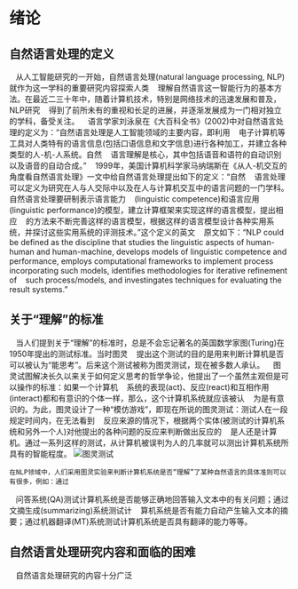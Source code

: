 绪论
====
## 自然语言处理的定义
    从人工智能研究的一开始，自然语言处理(natural language processing, NLP)就作为这一学科的重要研究内容探索人类
    理解自然语言这一智能行为的基本方法。在最近二三十年中，随着计算机技术，特别是网络技术的迅速发展和普及，NLP研究
    得到了前所未有的重视和长足的进展，并逐渐发展成为一门相对独立的学科，备受关注。
    语言学家刘泳泉在《大百科全书》(2002)中对自然语言处理的定义为：“自然语言处理是人工智能领域的主要内容，即利用
    电子计算机等工具对人类特有的语言信息(包括口语信息和文字信息)进行各种加工，并建立各种类型的人-机-人系统。自然
    语言理解是核心，其中包括语音和语符的自动识别以及语音的自动合成。”
    1999年，美国计算机科学家马纳瑞斯在《从人-机交互的角度看自然语言处理》一文中给自然语言处理提出如下的定义：“自然
    语言处理可以定义为研究在人与人交际中以及在人与计算机交互中的语言问题的一门学科。自然语言处理要研制表示语言能力
    (linguistic competence)和语言应用(linguistic performance)的模型，建立计算框架来实现这样的语言模型，提出相应
    的方法来不断完善这样的语言模型，根据这样的语言模型设计各种实用系统，并探讨这些实用系统的评测技术。”这个定义的英文
    原文如下：“NLP could be defined as the discipline that studies the linguistic aspects of human-human and
    human-machine, develops models of linguistic competence and performance, employs computational frameworks
    to implement process incorporating such models, identifies methodologies for iterative refinement of 
    such process/models, and investingates techniques for evaluating the result systems.”

## 关于“理解”的标准
    当人们提到关于“理解”的标准时，总是不会忘记著名的英国数学家图(Turing)在1950年提出的测试标准。当时图灵
    提出这个测试的目的是用来判断计算机是否可以被认为“能思考”。后来这个测试被称为图灵测试，现在被多数人承认。
    图灵试图解决长久以来关于如何定义思考的哲学争论，他提出了一个虽然主观但是可以操作的标准：如果一个计算机
    系统的表现(act)、反应(react)和互相作用(interact)都和有意识的个体一样，那么，这个计算机系统就应该被认
    为是有意识的。为此，图灵设计了一种“模仿游戏”，即现在所说的图灵测试：测试人在一段规定时间内，在无法看到
    反应来源的情况下，根据两个实体(被测试的计算机系统和另外一个人)对他提出的各种问题的反应来判断做出反应的
    是人还是计算机。通过一系列这样的测试，从计算机被误判为人的几率就可以测出计算机系统所具有的智能程度。
![图灵测试](https://imgsa.baidu.com/baike/c0%3Dbaike72%2C5%2C5%2C72%2C24/sign=49e7ee4d4bfbfbedc8543e2d19999c53/d439b6003af33a87fa187f68c65c10385343b54e.jpg '图灵测试')
    
    在NLP领域中，人们采用图灵实验来判断计算机系统是否“理解”了某种自然语言的具体准则可以有很多，例如：通过
    问答系统(QA)测试计算机系统是否能够正确地回答输入文本中的有关问题；通过文摘生成(summarizing)系统测试计
    算机系统是否有能力自动产生输入文本的摘要；通过机器翻译(MT)系统测试计算机系统是否具有翻译的能力等等。
## 自然语言处理研究内容和面临的困难
    自然语言处理研究的内容十分广泛
